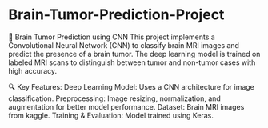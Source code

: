 # Brain-Tumor-Prediction-Project

🧠 Brain Tumor Prediction using CNN
This project implements a Convolutional Neural Network (CNN) to classify brain MRI images and predict the presence of a brain tumor. The deep learning model is trained on labeled MRI scans to distinguish between tumor and non-tumor cases with high accuracy.

🔍 Key Features:
Deep Learning Model: Uses a CNN architecture for image classification.
Preprocessing: Image resizing, normalization, and augmentation for better model performance.
Dataset: Brain MRI images from kaggle.
Training & Evaluation: Model trained using Keras.
